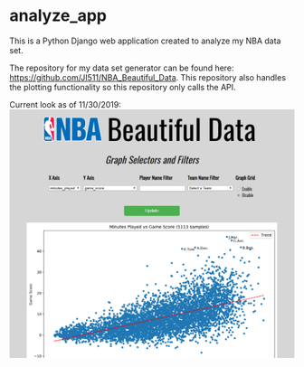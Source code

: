 # analyze_app

This is a Python Django web application created to analyze my NBA data set.

The repository for my data set generator can be found here: https://github.com/JI511/NBA_Beautiful_Data. This repository
 also handles the plotting functionality so this repository only calls the API.

Current look as of 11/30/2019:
![current](https://github.com/JI511/analyze_app/blob/master/extra/11_30_snip_2.png)
